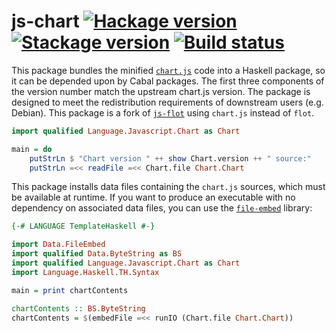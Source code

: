 # js-chart [![Hackage version](https://img.shields.io/hackage/v/js-chart.svg?label=Hackage)](https://hackage.haskell.org/package/js-chart) [![Stackage version](https://www.stackage.org/package/js-chart/badge/nightly?label=Stackage)](https://www.stackage.org/package/js-chart) [![Build status](https://img.shields.io/travis/jonascarpay/js-chart/master.svg?label=Build)](https://travis-ci.org/jonascarpay/js-chart)

This package bundles the minified [`chart.js`](http://www.chartjs.org/) code into a Haskell package, so it can be depended upon by Cabal packages.
The first three components of the version number match the upstream chart.js version.
The package is designed to meet the redistribution requirements of downstream users (e.g. Debian).
This package is a fork of [`js-flot`](https://hackage.haskell.org/package/js-flot) using `chart.js` instead of `flot`.

```haskell
import qualified Language.Javascript.Chart as Chart

main = do
    putStrLn $ "Chart version " ++ show Chart.version ++ " source:"
    putStrLn =<< readFile =<< Chart.file Chart.Chart
```

This package installs data files containing the `chart.js` sources, which must be available at runtime. If you want to produce an executable with no dependency on associated data files, you can use the [`file-embed`](https://hackage.haskell.org/package/file-embed) library:

```haskell
{-# LANGUAGE TemplateHaskell #-}

import Data.FileEmbed
import qualified Data.ByteString as BS
import qualified Language.Javascript.Chart as Chart
import Language.Haskell.TH.Syntax

main = print chartContents

chartContents :: BS.ByteString
chartContents = $(embedFile =<< runIO (Chart.file Chart.Chart))
```
